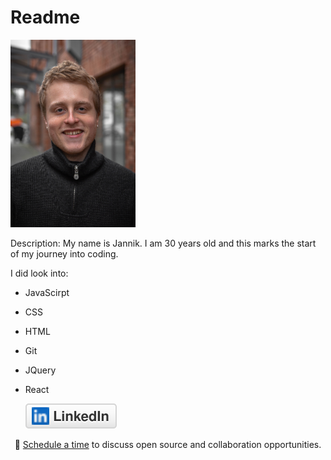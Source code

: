# Readme

<img src="IMG_9949.jpeg" alt="profilepic" width="200"/>


Description: My name is Jannik. I am 30 years old and this marks the start of my journey into coding.

I did look into:
- JavaScirpt
- CSS
- HTML
- Git
- JQuery
- React


	<a align="center" href="https://www.linkedin.com/in/jannik-uek%C3%B6tter-177a7019b/"><img src="linkedin.svg" alt="LinkedIn" ></a>


<p align="center">🔔 <a href="https://calendly.com/uekoetter_jannik">Schedule a time</a> to discuss open source and collaboration opportunities.</p>

